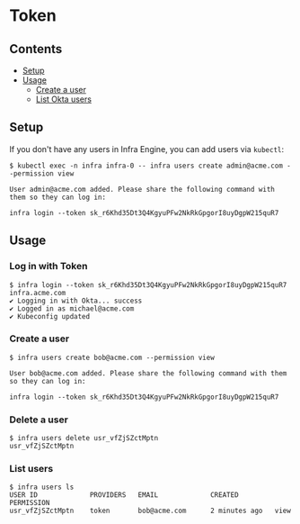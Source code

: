 # Token

## Contents

* [Setup](#setup)
* [Usage](#usage)
    * [Create a user](#log-in-with-okta)
    * [List Okta users](#list-okta-users)

## Setup

If you don't have any users in Infra Engine, you can add users via `kubectl`:

```
$ kubectl exec -n infra infra-0 -- infra users create admin@acme.com --permission view

User admin@acme.com added. Please share the following command with them so they can log in:

infra login --token sk_r6Khd35Dt3Q4KgyuPFw2NkRkGpgorI8uyDgpW215quR7
```

## Usage

### Log in with Token

```
$ infra login --token sk_r6Khd35Dt3Q4KgyuPFw2NkRkGpgorI8uyDgpW215quR7 infra.acme.com
✔ Logging in with Okta... success
✔ Logged in as michael@acme.com
✔ Kubeconfig updated
```

### Create a user

```
$ infra users create bob@acme.com --permission view

User bob@acme.com added. Please share the following command with them so they can log in:

infra login --token sk_r6Khd35Dt3Q4KgyuPFw2NkRkGpgorI8uyDgpW215quR7
```

### Delete a user

```
$ infra users delete usr_vfZjSZctMptn
usr_vfZjSZctMptn
```

### List users

```
$ infra users ls
USER ID         	PROVIDERS	EMAIL             CREATED     	  PERMISSION
usr_vfZjSZctMptn	token     	bob@acme.com      2 minutes ago   view
```